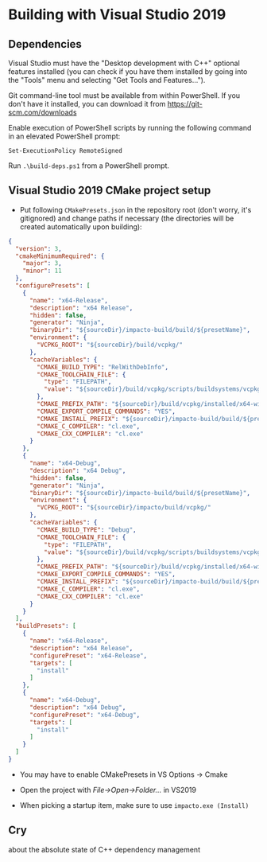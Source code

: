 # Building with Visual Studio 2019

## Dependencies

Visual Studio must have the "Desktop development with C++" optional features installed (you can check if you have them installed by going into the "Tools" menu and selecting "Get Tools and Features...").

Git command-line tool must be available from within PowerShell. If you don't have it installed, you can download it from https://git-scm.com/downloads

Enable execution of PowerShell scripts by running the following command in an elevated PowerShell prompt:

`Set-ExecutionPolicy RemoteSigned`

Run `.\build-deps.ps1` from a PowerShell prompt.

## Visual Studio 2019 CMake project setup

- Put following `CMakePresets.json` in the repository root (don't worry, it's gitignored) and change paths if necessary (the directories will be created automatically upon building):


```json
{
  "version": 3,
  "cmakeMinimumRequired": {
    "major": 3,
    "minor": 11
  },
  "configurePresets": [
    {
      "name": "x64-Release",
      "description": "x64 Release",
      "hidden": false,
      "generator": "Ninja",
      "binaryDir": "${sourceDir}/impacto-build/build/${presetName}",
      "environment": {
        "VCPKG_ROOT": "${sourceDir}/build/vcpkg/"
      },
      "cacheVariables": {
        "CMAKE_BUILD_TYPE": "RelWithDebInfo",
        "CMAKE_TOOLCHAIN_FILE": {
          "type": "FILEPATH",
          "value": "${sourceDir}/build/vcpkg/scripts/buildsystems/vcpkg.cmake"
        },
        "CMAKE_PREFIX_PATH": "${sourceDir}/build/vcpkg/installed/x64-windows/",
        "CMAKE_EXPORT_COMPILE_COMMANDS": "YES",
        "CMAKE_INSTALL_PREFIX": "${sourceDir}/impacto-build/build/${presetName}",
        "CMAKE_C_COMPILER": "cl.exe",
        "CMAKE_CXX_COMPILER": "cl.exe"
      }
    },
    {
      "name": "x64-Debug",
      "description": "x64 Debug",
      "hidden": false,
      "generator": "Ninja",
      "binaryDir": "${sourceDir}/impacto-build/build/${presetName}",
      "environment": {
        "VCPKG_ROOT": "${sourceDir}/impacto/build/vcpkg/"
      },
      "cacheVariables": {
        "CMAKE_BUILD_TYPE": "Debug",
        "CMAKE_TOOLCHAIN_FILE": {
          "type": "FILEPATH",
          "value": "${sourceDir}/build/vcpkg/scripts/buildsystems/vcpkg.cmake"
        },
        "CMAKE_PREFIX_PATH": "${sourceDir}/build/vcpkg/installed/x64-windows/",
        "CMAKE_EXPORT_COMPILE_COMMANDS": "YES",
        "CMAKE_INSTALL_PREFIX": "${sourceDir}/impacto-build/build/${presetName}",
        "CMAKE_C_COMPILER": "cl.exe",
        "CMAKE_CXX_COMPILER": "cl.exe"
      }
    }
  ],
  "buildPresets": [
    {
      "name": "x64-Release",
      "description": "x64 Release",
      "configurePreset": "x64-Release",
      "targets": [
        "install"
      ]
    },
    {
      "name": "x64-Debug",
      "description": "x64 Debug",
      "configurePreset": "x64-Debug",
      "targets": [
        "install"
      ]
    }
  ]
}
```

- You may have to enable CMakePresets in VS Options -> Cmake

- Open the project with *File->Open->Folder...* in VS2019
- When picking a startup item, make sure to use `impacto.exe (Install)`

## Cry

about the absolute state of C++ dependency management